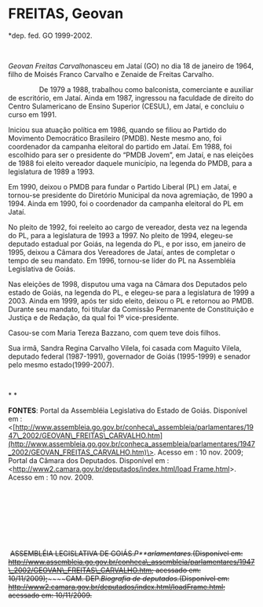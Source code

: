 FREITAS, Geovan
===============

\*dep. fed. GO 1999-2002.

 

*Geovan Freitas Carvalho*nasceu em Jataí (GO) no dia 18 de janeiro de
1964, filho de Moisés Franco Carvalho e Zenaide de Freitas Carvalho.

                De 1979 a 1988, trabalhou como balconista, comerciante e
auxiliar de escritório, em Jataí. Ainda em 1987, ingressou na faculdade
de direito do Centro Sulamericano de Ensino Superior (CESUL), em Jataí,
e concluiu o curso em 1991.

Iniciou sua atuação política em 1986, quando se filiou ao Partido do
Movimento Democrático Brasileiro (PMDB). Neste mesmo ano, foi
coordenador da campanha eleitoral do partido em Jataí. Em 1988, foi
escolhido para ser o presidente do “PMDB Jovem”, em Jataí, e nas
eleições de 1988 foi eleito vereador daquele município, na legenda do
PMDB, para a legislatura de 1989 a 1993.

Em 1990, deixou o PMDB para fundar o Partido Liberal (PL) em Jataí, e
tornou-se presidente do Diretório Municipal da nova agremiação, de 1990
a 1994. Ainda em 1990, foi o coordenador da campanha eleitoral do PL em
Jataí.

No pleito de 1992, foi reeleito ao cargo de vereador, desta vez na
legenda do PL, para a legislatura de 1993 a 1997. No pleito de 1994,
elegeu-se deputado estadual por Goiás, na legenda do PL, e por isso, em
janeiro de 1995, deixou a Câmara dos Vereadores de Jataí, antes de
completar o tempo de seu mandato. Em 1996, tornou-se líder do PL na
Assembléia Legislativa de Goiás.

Nas eleições de 1998, disputou uma vaga na Câmara dos Deputados pelo
estado de Goiás, na legenda do PL, e elegeu-se para a legislatura de
1999 a 2003. Ainda em 1999, após ter sido eleito, deixou o PL e retornou
ao PMDB. Durante seu mandato, foi titular da Comissão Permanente de
Constituição e Justiça e de Redação, da qual foi 1º vice-presidente.

Casou-se com Maria Tereza Bazzano, com quem teve dois filhos.

Sua irmã, Sandra Regina Carvalho Vilela, foi casada com Maguito Vilela,
deputado federal (1987-1991), governador de Goiás (1995-1999) e senador
pelo mesmo estado(1999-2007).

 

* *

**FONTES**: Portal da Assembléia Legislativa do Estado de Goiás.
Disponível em :
\<[http://www.assembleia.go.gov.br/conheca\_assembleia/parlamentares/1947\_2002/GEOVAN\_FREITAS\_CARVALHO.htm](http://www.assembleia.go.gov.br/conheca_assembleia/parlamentares/1947_2002/GEOVAN_FREITAS_CARVALHO.htm)\>.
Acesso em : 10 nov. 2009; Portal da Câmara dos Deputados. Disponível em
: \<[http://www2.camara.gov.br/deputados/index.html/load
Frame.html](http://www2.camara.gov.br/deputados/index.html/load%20Frame.html)\>.
Acesso em : 10 nov. 2009.

 

 

 

 

 ~~ASSEMBLÉIA LEGISLATIVA DE
GOIÁS.~~*~~P~~**~~arlamentares.~~*~~(Disponível em:
http://www.assembleia.go.gov.br/conheca\_assembleia/parlamentares/1947\_2002/GEOVAN\_FREITAS\_CARVALHO.htm;
acessado em: 10/11/2009);~~*~~~~*~~CAM. DEP.~~*~~Biografia de
deputados.~~*~~(Disponível em:
http://www2.camara.gov.br/deputados/index.html/loadFrame.html; acessado
em: 10/11/2009.~~

               
